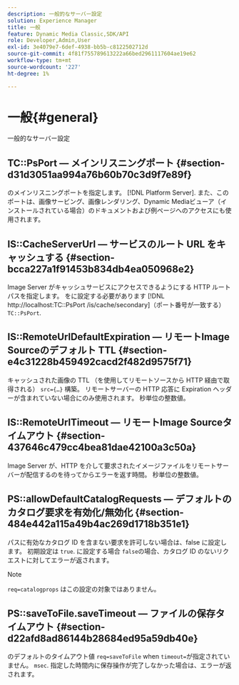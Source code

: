 ```yaml
---
description: 一般的なサーバー設定
solution: Experience Manager
title: 一般
feature: Dynamic Media Classic,SDK/API
role: Developer,Admin,User
exl-id: 3e4079e7-6def-4938-bb5b-c8122502712d
source-git-commit: 4f81f755789613222a66bed2961117604ae19e62
workflow-type: tm+mt
source-wordcount: '227'
ht-degree: 1%

---
```


# 一般{#general}

一般的なサーバー設定

## TC::PsPort — メインリスニングポート {#section-d31d3051aa994a76b60b70c3d9f7e89f}

のメインリスニングポートを指定します。 [!DNL Platform Server]. また、このポートは、画像サービング、画像レンダリング、Dynamic Mediaビューア（インストールされている場合）のドキュメントおよび例ページへのアクセスにも使用されます。

## IS::CacheServerUrl — サービスのルート URL をキャッシュする {#section-bcca227a1f91453b834db4ea050968e2}

Image Server がキャッシュサービスにアクセスできるようにする HTTP ルートパスを指定します。 をに設定する必要があります [!DNL http://localhost:TC::PsPort /is/cache/secondary]（ポート番号が一致する） `TC::PsPort`.

## IS::RemoteUrlDefaultExpiration — リモートImage Sourceのデフォルト TTL {#section-e4c31228b459492cacd2f482d9575f71}

キャッシュされた画像の TTL （を使用してリモートソースから HTTP 経由で取得される） `src={…}` 構築。 リモートサーバーの HTTP 応答に Expiration ヘッダーが含まれていない場合にのみ使用されます。 秒単位の整数値。

## IS::RemoteUrlTimeout — リモートImage Sourceタイムアウト {#section-437646c479cc4bea81dae42100a3c50a}

Image Server が、HTTP を介して要求されたイメージファイルをリモートサーバーが配信するのを待ってからエラーを返す時間。 秒単位の整数値。

## PS::allowDefaultCatalogRequests — デフォルトのカタログ要求を有効化/無効化 {#section-484e442a115a49b4ac269d1718b351e1}

パスに有効なカタログ ID を含まない要求を許可しない場合は、false に設定します。 初期設定は `true`. に設定する場合 `false`の場合、カタログ ID のないリクエストに対してエラーが返されます。

>[!NOTE]
>
>`req=catalogprops` はこの設定の対象ではありません。

## PS::saveToFile.saveTimeout — ファイルの保存タイムアウト {#section-d22afd8ad86144b28684ed95a59db40e}

のデフォルトのタイムアウト値 `req=saveToFile` when `timeout=`が指定されていません。 `msec`. 指定した時間内に保存操作が完了しなかった場合は、エラーが返されます。
